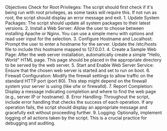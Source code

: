 Objectives
Check for Root Privileges: The script should first check if it's being
run with root privileges, as some tasks will require this. If not run as
root, the script should display an error message and exit.
1.
Update System Packages: The script should update all system
packages to their latest versions.
2.
Install a Web Server: Allow the user to choose between installing
Apache or Nginx. You can use a simple menu with options and read
user input for the selection.
3.
Configure Hostname and Localhost: Prompt the user to enter a
hostname for the server. Update the /etc/hosts file to include this
hostname mapped to 127.0.0.1.
4.
Create a Sample Web Page: After the web server installation,
automatically create a simple "Hello, World" HTML page. This page
should be placed in the appropriate directory to be served by the
web server.
5.
Start and Enable Web Server Service: Ensure that the chosen web
server is started and set to run on boot.
6.
Firewall Configuration: Modify the firewall settings to allow traffic
on the standard HTTP port (port 80). This step might depend on the
firewall system your server is using (like ufw or firewalld).
7.
Report Completion: Display a message indicating completion and
where to find the web page (e.g., server IP or hostname).
8.
Error Handling: Throughout the script, include error handling that
checks the success of each operation. If any operation fails, the
script should display an appropriate message and gracefully exit
without proceeding further.
9.
Logging: Optionally, implement logging of all actions taken by the
script. This is a crucial practice for debugging and auditing.
